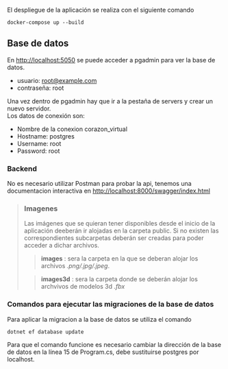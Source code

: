 El despliegue de la aplicación se realiza con el siguiente comando
```console
docker-compose up --build
```

<h2>Base de datos</h2>

En <http://localhost:5050> se puede acceder a pgadmin para ver la base de datos.<br>
- usuario: root@example.com
- contraseña: root

Una vez dentro de pgadmin hay que ir a la pestaña de servers y crear un nuevo servidor.<br>
Los datos de conexión son:
- Nombre de la conexion corazon_virtual
- Hostname: postgres
- Username: root
- Password: root


<h3>Backend</h3>

No es necesario utilizar Postman para probar la api, tenemos una documentacion interactiva en <http://localhost:8000/swagger/index.html>

> <h3>Imagenes</h3>
> Las imágenes que se quieran tener disponibles desde el inicio de la aplicación deeberán ir alojadas en la carpeta public.
> Si no existen las correspondientes subcarpetas deberán ser creadas para poder acceder a dichar archivos.
>
>> **images** : sera la carpeta en la que se deberan alojar los archivos *.png/.jpg/.jpeg*.
>
>> **images3d** : sera la carpeta donde se deberán alojar los archvivos de modelos 3d *.fbx*

<h3>Comandos para ejecutar las migraciones de la base de datos</h3>

Para aplicar la migracion a la base de datos se utiliza el comando
```console
dotnet ef database update
```
Para que el comando funcione es necesario cambiar la dirección de la base de datos en la línea 15 de Program.cs, debe sustituirse postgres por localhost.
